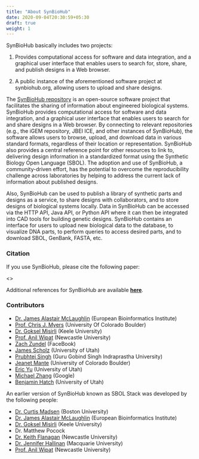 ```yaml
---
title: "About SynBioHub"
date: 2020-09-04T20:30:59+05:30
draft: true
weight: 1
---
```

SynBioHub basically includes two projects:

1. Provides computational access for software and data integration, and a graphical user interface that enables users to search for, store, share, and publish designs in a Web browser.

2. A public instance of the aforementioned software project at synbiohub.org, allowing users to upload and share designs.

The [SynBioHub repository](https://synbiohub.org) is an open-source software project that facilitates the sharing of information about engineered biological systems. SynBioHub provides computational access for software and data integration, and a graphical user interface that enables users to search for and share designs in a Web browser. By connecting to relevant repositories (e.g., the iGEM repository, JBEI ICE, and other instances of SynBioHub), the software allows users to browse, upload, and download data in various standard formats, regardless of their location or representation. SynBioHub also provides a central reference point for other resources to link to, delivering design information in a standardized format using the Synthetic Biology Open Language (SBOL). The adoption and use of SynBioHub, a community-driven effort, has the potential to overcome the reproducibility challenge across laboratories by helping to address the current lack of information about published designs.

Also, SynBioHub can be used to publish a library of synthetic parts and designs as a service, to share designs with collaborators, and to store designs of biological systems locally. Data in SynBioHub can be accessed via the HTTP API, Java API, or Python API where it can then be integrated into CAD tools for building genetic designs. SynBioHub contains an interface for users to upload new biological data to the database, to visualize DNA parts, to perform queries to access desired parts, and to download SBOL, GenBank, FASTA, etc.

### Citation

If you use SynBioHub, please cite the following paper:

<<ADD SBH CITE HERE>>

Additional references for SynBioHub are available **[here](https://synbiohub.github.io/references/)**. 



### Contributors

* [Dr. James Alastair McLaughlin](https://www.ebi.ac.uk/about/people/james-mclaughlin) (European Bioinformatics Institute)
* [Prof. Chris J. Myers](https://www.colorado.edu/ecee/chris-myers) (University Of Colorado Boulder)
* [Dr. Goksel Misirli](https://www.keele.ac.uk/scm/staff/gokselmisirli/) (Keele University)
* [Prof. Anil Wipat](https://www.ncl.ac.uk/computing/people/profile/anilwipat.html#background) (Newcastle University)
* [Zach Zundel](http://www.async.ece.utah.edu/people/students/zach-zundel/) (FaceBook)
* [James Scholz](https://www.async.ece.utah.edu/~scholz/) (University of Utah)
* [Prubhtej Singh](https://www.linkedin.com/in/prubhtej-singh/) (Guru Gobind Singh Indraprastha University)
* [Jeanet Mante](https://myersresearchgroup.github.io/author/jet-mante/) (University of Colorado Boulder)
* [Eric Yu](https://myersresearchgroup.github.io/author/eric-yu/) (University of Utah)
* [Michael Zhang](https://myersresearchgroup.github.io/author/michael-zhang/) (Google)
* [Benjamin Hatch](https://www.linkedin.com/in/benjamin-hatch-296208195/) (University of Utah)


An earlier version of SynBioHub known as SBOL Stack was developed by the following people:

* [Dr. Curtis Madsen](https://sites.bu.edu/ckmadsen/) (Boston University)
* [Dr. James Alastair McLaughlin](https://www.ebi.ac.uk/about/people/james-mclaughlin) (European Bioinformatics Institute) 
* [Dr. Goksel Misirli](https://www.keele.ac.uk/scm/staff/gokselmisirli) (Keele University)
*  Dr. Matthew Pocock
* [Dr. Keith Flanagan](http://intbio.ncl.ac.uk/?people=dr-keith-flanagan) (Newcastle University) 
* [Dr. Jennifer Hallinan](https://research.science.mq.edu.au/synthetic-biology/people/) (Macquarie University)
* [Prof. Anil Wipat](https://www.ncl.ac.uk/computing/people/profile/anilwipat.html#background) (Newcastle University) 
